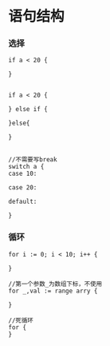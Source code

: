 # 语句结构

### 选择

```
if a < 20 {
   
}


if a < 20 {
	
} else if {
	
}else{
    
}


//不需要写break
switch a {
case 10:
	
case 20:
	
default:
	
}
```

### 循环

```
for i := 0; i < 10; i++ {

}

//第一个参数_为数组下标，不使用
for _,val := range arry {

}

//死循环
for {
}
```
